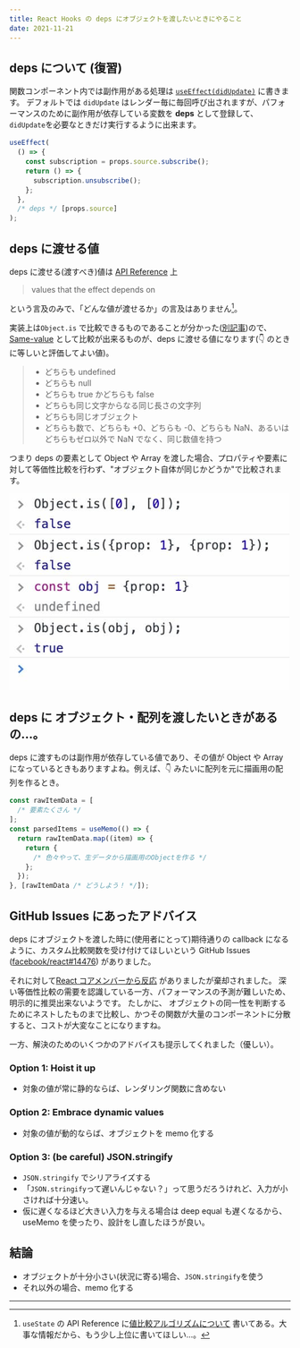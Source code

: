 ```yaml
---
title: React Hooks の deps にオブジェクトを渡したいときにやること
date: 2021-11-21
---
```


## deps について (復習)

関数コンポーネント内では副作用がある処理は [`useEffect(didUpdate)`](https://en.reactjs.org/docs/hooks-reference.html#useeffect) に書きます。
デフォルトでは `didUpdate` はレンダー毎に毎回呼び出されますが、パフォーマンスのために副作用が依存している変数を **deps** として登録して、`didUpdate`を必要なときだけ実行するように出来ます。

```js
useEffect(
  () => {
    const subscription = props.source.subscribe();
    return () => {
      subscription.unsubscribe();
    };
  },
  /* deps */ [props.source]
);
```

## deps に渡せる値

deps に渡せる(渡すべき)値は [API Reference](https://en.reactjs.org/docs/hooks-reference.html#useeffect) 上

> values that the effect depends on

という言及のみで、「どんな値が渡せるか」の言及はありません[^1]。

実装上は`Object.is` で比較できるものであることが分かった([別記事](../read-the-implementation-of-react-hooks))ので、[Same-value](https://developer.mozilla.org/ja/docs/Web/JavaScript/Equality_comparisons_and_sameness#same-value_equality) として比較が出来るものが、deps に渡せる値になります(👇 のときに等しいと評価してよい値)。

> - どちらも undefined
> - どちらも null
> - どちらも true かどちらも false
> - どちらも同じ文字からなる同じ長さの文字列
> - どちらも同じオブジェクト
> - どちらも数で、どちらも +0、どちらも -0、どちらも NaN、あるいはどちらもゼロ以外で NaN でなく、同じ数値を持つ

つまり deps の要素として Object や Array を渡した場合、プロパティや要素に対して等価性比較を行わず、"オブジェクト自体が同じかどうか"で比較されます。

![Object.is() sample](./object_is_sample.jpg)

## deps に オブジェクト・配列を渡したいときがあるの...。

deps に渡すものは副作用が依存している値であり、その値が Object や Array になっているときもありますよね。例えば、👇 みたいに配列を元に描画用の配列を作るとき。

```js
const rawItemData = [
  /* 要素たくさん */
];
const parsedItems = useMemo(() => {
  return rawItemData.map((item) => {
    return {
      /* 色々やって、生データから描画用のObjectを作る */
    };
  });
}, [rawItemData /* どうしよう！ */]);
```

## GitHub Issues にあったアドバイス

deps にオブジェクトを渡した時に(使用者にとって)期待通りの callback になるように、カスタム比較関数を受け付けてほしいという GitHub Issues ([facebook/react#14476](https://github.com/facebook/react/issues/14476)) がありました。

それに対して[React コアメンバーから反応](https://github.com/facebook/react/issues/14476#issuecomment-471199055) がありましたが棄却されました。
深い等価性比較の需要を認識している一方、パフォーマンスの予測が難しいため、明示的に推奨出来ないようです。
たしかに、 オブジェクトの同一性を判断するためにネストしたものまで比較し、かつその関数が大量のコンポーネントに分散すると、コストが大変なことになりますね。

一方、解決のためのいくつかのアドバイスも提示してくれました（優しい）。

### Option 1: Hoist it up

- 対象の値が常に静的ならば、レンダリング関数に含めない

### Option 2: Embrace dynamic values

- 対象の値が動的ならば、オブジェクトを memo 化する

### Option 3: (be careful) JSON.stringify

- `JSON.stringify` でシリアライズする
- 「`JSON.stringify`って遅いんじゃない？」って思うだろうけれど、入力が小さければ十分速い。
- 仮に遅くなるほど大きい入力を与える場合は deep equal も遅くなるから、useMemo を使ったり、設計をし直したほうが良い。

## 結論

- オブジェクトが十分小さい(状況に寄る)場合、`JSON.stringify`を使う
- それ以外の場合、memo 化する

---

[^1]: `useState` の API Reference に[値比較アルゴリズムについて](https://ja.reactjs.org/docs/hooks-reference.html#bailing-out-of-a-state-update) 書いてある。大事な情報だから、もう少し上位に書いてほしい...。
